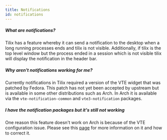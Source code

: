 ```yaml
---
title: Notifications
id: notifications
---
```

##### What are notifications?

Tilix has a feature whereby it can send a notification to the desktop when a long running processes ends and tilix is not visible. Additionally, if tilix is the top level window but the process ended in a session which is not visible tilix will display the notification in the header bar.

##### Why aren't notifications working for me?

Currently notifications in Tilix required a version of the VTE widget that was patched by Fedora. This patch has not yet been accepted by upstream but is available in some other distributions such as Arch. In Arch it is available via the ```vte-notification-common``` and ```vte3-notification``` packages.

##### I have the notification packages but it's still not working

One reason this feature doesn't work on Arch is because of the VTE configuration issue. Please see this [page](https://github.com/gnunn1/tilix/wiki/VTE-Configuration-Issue) for more information on it and how to correct it.